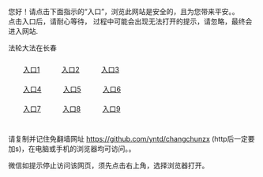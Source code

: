 您好！请点击下面指示的“入口”，浏览此网站是安全的，且为您带来平安。。 <br/>
点击入口后，请耐心等待， 过程中可能会出现无法打开的提示，请忽略，最终会进入网站. </br>

法轮大法在长春<br/>
<div style="padding:10px"><a style="margin:20px" target="_blank" href="https://d3ec34djvfp60k.cloudfront.net/2Qpsp?xwgtkyxp" id="ccLink1" rel="nofollow">入口1</a> <a target="_blank" style="margin:20px" href="https://dge5qm8tjm6m.cloudfront.net/2Qpsp?ebctc" id="ccLink2" rel="nofollow">入口2</a> <a style="margin:20px" target="_blank" href="https://d2zqt1xtpwafp.cloudfront.net/2Qpsp?mvkdnuif" id="ccLink3" rel="nofollow">入口3</a></div>

<div style="padding:10px" ><a style="margin:20px" target="_blank" href="https://d3ec34djvfp60k.cloudfront.net/2Qpsp?xwgtkyxp" id="ccLink4" rel="nofollow">入口4</a> <a style="margin:20px" href="https://dge5qm8tjm6m.cloudfront.net/2Qpsp?ebctc" target="_blank" id="ccLink5" rel="nofollow">入口5</a> <a style="margin:20px" href="https://d2zqt1xtpwafp.cloudfront.net/2Qpsp?mvkdnuif" target="_blank" id="ccLink6" rel="nofollow">入口6</a></div>

<div style="padding:10px"><a style="margin:20px" target="_blank" href="https://d3ec34djvfp60k.cloudfront.net/2Qpsp?xwgtkyxp" id="ccLink7" rel="nofollow">入口7</a> <a style="margin:20px" href="https://dge5qm8tjm6m.cloudfront.net/2Qpsp?ebctc" target="_blank" id="ccLink8" rel="nofollow">入口8</a> <a style="margin:20px" target="_blank" href="https://d2zqt1xtpwafp.cloudfront.net/2Qpsp?mvkdnuif" id="ccLink9" rel="nofollow">入口9</a></div>

<br/>



请复制并记住免翻墙网址 https://github.com/yntd/changchunzx (http后一定要加s)，在电脑或手机的浏览器均可访问。。<br/>

微信如提示停止访问该网页，须先点击右上角，选择浏览器打开。
